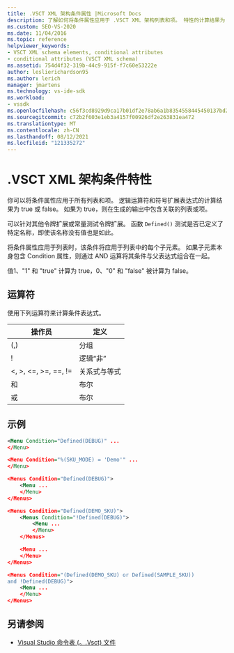 ```yaml
---
title: .VSCT XML 架构条件属性 |Microsoft Docs
description: 了解如何将条件属性应用于 .VSCT XML 架构列表和项。 特性的计算结果为 true 或 false，从而控制生成的输出。
ms.custom: SEO-VS-2020
ms.date: 11/04/2016
ms.topic: reference
helpviewer_keywords:
- VSCT XML schema elements, conditional attributes
- conditional attributes (VSCT XML schema)
ms.assetid: 754d4f32-319b-44c9-915f-f7c60e53222e
author: leslierichardson95
ms.author: lerich
manager: jmartens
ms.technology: vs-ide-sdk
ms.workload:
- vssdk
ms.openlocfilehash: c56f3cd8929d9ca17b01df2e78ab6a1b8354558445450137bd2e68aa1a8785d1
ms.sourcegitcommit: c72b2f603e1eb3a4157f00926df2e263831ea472
ms.translationtype: MT
ms.contentlocale: zh-CN
ms.lasthandoff: 08/12/2021
ms.locfileid: "121335272"
---
```

# <a name="vsct-xml-schema-conditional-attributes"></a>.VSCT XML 架构条件特性
你可以将条件属性应用于所有列表和项。 逻辑运算符和符号扩展表达式的计算结果为 true 或 false。 如果为 true，则在生成的输出中包含关联的列表或项。

 可以针对其他令牌扩展或常量测试令牌扩展。 函数 `Defined()` 测试是否已定义了特定名称，即使该名称没有值也是如此。

 将条件属性应用于列表时，该条件将应用于列表中的每个子元素。 如果子元素本身包含 Condition 属性，则通过 AND 运算将其条件与父表达式组合在一起。

 值1、"1" 和 "true" 计算为 true，0、"0" 和 "false" 被计算为 false。

## <a name="operators"></a>运算符
 使用下列运算符来计算条件表达式。

|操作员|定义|
|--------------|----------------|
|(,)|分组|
|!|逻辑“非”|
|\<, >, \<=, >=, ==, !=|关系式与等式|
|和|布尔|
|或|布尔|

## <a name="examples"></a>示例

```xml
<Menu Condition="Defined(DEBUG)" ...
</Menu>

<Menu Condition="%(SKU_MODE) = 'Demo'" ...
</Menu>

<Menus Condition="Defined(DEBUG)">
    <Menu ...
    </Menu>
</Menus>

<Menus Condition="Defined(DEMO_SKU)">
    <Menus Condition="!Defined(DEBUG)">
        <Menu ...
        </Menu>
    </Menus>

    <Menu ...
    </Menu>
</Menus>

<Menus Condition="(Defined(DEMO_SKU) or Defined(SAMPLE_SKU))
and !Defined(DEBUG)">
    <Menu ...
    </Menu>
</Menus>
```

## <a name="see-also"></a>另请参阅
- [Visual Studio 命令表 (。.Vsct) 文件](../extensibility/internals/visual-studio-command-table-dot-vsct-files.md)
